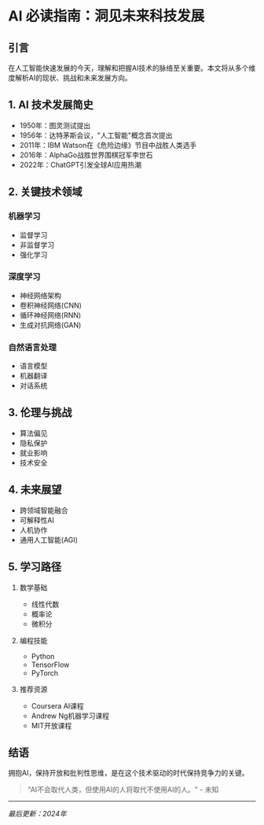 # AI 必读指南：洞见未来科技发展

## 引言
在人工智能快速发展的今天，理解和把握AI技术的脉络至关重要。本文将从多个维度解析AI的现状、挑战和未来发展方向。

## 1. AI 技术发展简史
- 1950年：图灵测试提出
- 1956年：达特茅斯会议，"人工智能"概念首次提出
- 2011年：IBM Watson在《危险边缘》节目中战胜人类选手
- 2016年：AlphaGo战胜世界围棋冠军李世石
- 2022年：ChatGPT引发全球AI应用热潮

## 2. 关键技术领域
### 机器学习
- 监督学习
- 非监督学习
- 强化学习

### 深度学习
- 神经网络架构
- 卷积神经网络(CNN)
- 循环神经网络(RNN)
- 生成对抗网络(GAN)

### 自然语言处理
- 语言模型
- 机器翻译
- 对话系统

## 3. 伦理与挑战
- 算法偏见
- 隐私保护
- 就业影响
- 技术安全

## 4. 未来展望
- 跨领域智能融合
- 可解释性AI
- 人机协作
- 通用人工智能(AGI)

## 5. 学习路径
1. 数学基础
   - 线性代数
   - 概率论
   - 微积分

2. 编程技能
   - Python
   - TensorFlow
   - PyTorch

3. 推荐资源
   - Coursera AI课程
   - Andrew Ng机器学习课程
   - MIT开放课程

## 结语
拥抱AI，保持开放和批判性思维，是在这个技术驱动的时代保持竞争力的关键。

> "AI不会取代人类，但使用AI的人将取代不使用AI的人。" - 未知

---

*最后更新：2024年*
